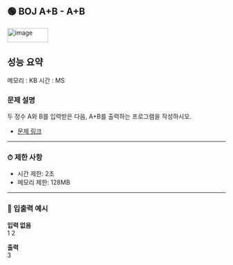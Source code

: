 ## 🟢 BOJ A+B  - A+B

<img width="94" height="33" alt="image" src="https://github.com/user-attachments/assets/8921fb18-186e-42c8-873f-df08f277baea" />


## 성능 요약
메모리 : KB
시간   : MS

### 문제 설명
두 정수 A와 B를 입력받은 다음, A+B를 출력하는 프로그램을 작성하시오.

- [문제 링크](https://www.acmicpc.net/problem/1000)

---

### ⏱ 제한 사항
- 시간 제한: 2초  
- 메모리 제한: 128MB  

---

### 🧾 입출력 예시

**입력 없음**  
1 2

**출력**  
3
